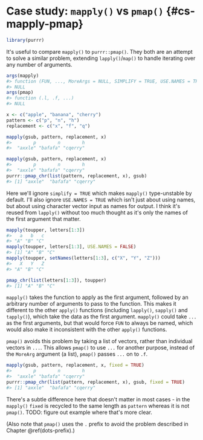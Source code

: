 # Case study: `mapply()` vs `pmap()` {#cs-mapply-pmap}





```r
library(purrr)
```

It's useful to compare `mapply()` to `purrr::pmap()`. They both are an attempt to solve a similar problem, extending `lapply()`/`map()` to handle iterating over any number of arguments. 


```r
args(mapply)
#> function (FUN, ..., MoreArgs = NULL, SIMPLIFY = TRUE, USE.NAMES = TRUE) 
#> NULL
args(pmap)
#> function (.l, .f, ...) 
#> NULL
```


```r
x <- c("apple", "banana", "cherry")
pattern <- c("p", "n", "h")
replacement <- c("x", "f", "q")

mapply(gsub, pattern, replacement, x)
#>        p        n        h 
#>  "axxle" "bafafa" "cqerry"

mapply(gsub, pattern, replacement, x)
#>        p        n        h 
#>  "axxle" "bafafa" "cqerry"
purrr::pmap_chr(list(pattern, replacement, x), gsub)
#> [1] "axxle"  "bafafa" "cqerry"
```

Here we'll ignore `simplify = TRUE` which makes `mapply()` type-unstable by default. I'll also ignore `USE.NAMES = TRUE` which isn't just about using names, but about using character vector input as names for output. I think it's reused from `lapply()` without too much thought as it's only the names of the first argument that matter.


```r
mapply(toupper, letters[1:3])
#>   a   b   c 
#> "A" "B" "C"
mapply(toupper, letters[1:3], USE.NAMES = FALSE)
#> [1] "A" "B" "C"
mapply(toupper, setNames(letters[1:3], c("X", "Y", "Z")))
#>   X   Y   Z 
#> "A" "B" "C"

pmap_chr(list(letters[1:3]), toupper)
#> [1] "A" "B" "C"
```

`mapply()` takes the function to apply as the first argument, followed by an arbitrary number of arguments to pass to the function. This makes it different to the other `apply()` functions (including `lapply()`, `sapply()` and `tapply()`), which take the data as the first argument. `mapply()` could take `...` as the first arguments, but that would force `FUN` to always be named, which would also make it inconsistent with the other `apply()` functions. 

`pmap()` avoids this problem by taking a list of vectors, rather than individual vectors in `...`. This allows `pmap()` to use `...` for another purpose, instead of the `MoreArg` argument (a list), `pmap()` passes `...` on to `.f`.


```r
mapply(gsub, pattern, replacement, x, fixed = TRUE)
#>        p        n        h 
#>  "axxle" "bafafa" "cqerry"
purrr::pmap_chr(list(pattern, replacement, x), gsub, fixed = TRUE)
#> [1] "axxle"  "bafafa" "cqerry"
```

There's a subtle difference here that doesn't matter in most cases - in the `mapply()` `fixed` is recycled to the same length as `pattern` whereas it is not `pmap()`. TODO: figure out example where that's more clear.

(Also note that `pmap()` uses the `.` prefix to avoid the problem described in Chapter \@ref(dots-prefix).)
